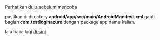 Perhatikan dulu sebelum mencoba

pastikan di directory <b>android/app/src/main/AndroidManifest.xml</b> ganti bagian <b>com.testloginazure</b> dengan package app name kalian.

lalu baca lagi <a href="https://github.com/vmurin/react-native-azure-auth" target="_blank">di sini</a> 
